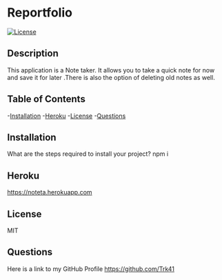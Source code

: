   # Reportfolio
  
  [![License](https://img.shields.io/badge/License-MIT-blue.svg)](https://opensource.org/licenses/MIT)
  
  
  ## Description
  This application is a Note taker. It allows you to take a quick note for now  and save it for later .There is also the option of deleting old notes as well.

  ## Table of Contents
  -[Installation](#installation)
  -[Heroku](#Heroku)
  -[License](#license)
  -[Questions](#questions)

  ## Installation
  What are the steps required to install your project?
  npm i

  ## Heroku
  https://noteta.herokuapp.com
  ## License
  MIT

  ## Questions
  Here is a link to my GitHub Profile https://github.com/Trk41
